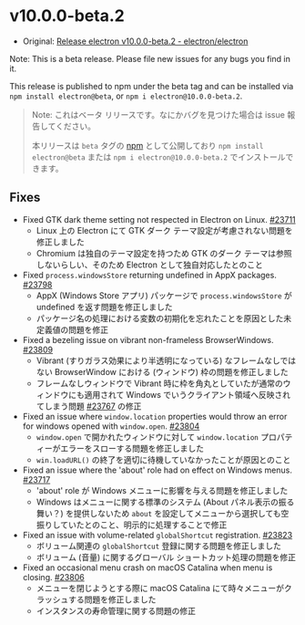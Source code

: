 # v10.0.0-beta.2

- Original: [Release electron v10.0.0-beta.2 - electron/electron](https://github.com/electron/electron/releases/tag/v10.0.0-beta.2)

Note: This is a beta release. Please file new issues for any bugs you find in it.

This release is published to npm under the beta tag and can be installed via `npm install electron@beta`, or `npm i electron@10.0.0-beta.2`.

> Note: これはベータ リリースです。なにかバグを見つけた場合は issue 報告してください。
>
> 本リリースは `beta` タグの [npm](https://www.npmjs.com/package/electron) として公開しており `npm install electron@beta` または `npm i electron@10.0.0-beta.2` でインストールできます。

## Fixes

- Fixed GTK dark theme setting not respected in Electron on Linux. [#23711](https://github.com/electron/electron/pull/23711)
  - Linux 上の Electron にて GTK ダーク テーマ設定が考慮されない問題を修正しました
  - Chromium は独自のテーマ設定を持つため GTK のダーク テーマは参照しないらしい、そのため Electron として独自対応したとのこと
- Fixed `process.windowsStore` returning undefined in AppX packages. [#23798](https://github.com/electron/electron/pull/23798)
  - AppX (Windows Store アプリ) パッケージで `process.windowsStore` が undefined を返す問題を修正しました
  - パッケージ名の処理における変数の初期化を忘れたことを原因とした未定義値の問題を修正
- Fixed a bezeling issue on vibrant non-frameless BrowserWindows. [#23809](https://github.com/electron/electron/pull/23809)
  - Vibrant (すりガラス効果により半透明になっている) なフレームなしではない BrowserWindow における (ウィンドウ) 枠の問題を修正しました
  - フレームなしウィンドウで Vibrant 時に枠を角丸としていたが通常のウィンドウにも適用されて Windows でいうクライアント領域へ反映されてしまう問題 [#23767](https://github.com/electron/electron/issues/23767) の修正
- Fixed an issue where `window.location` properties would throw an error for windows opened with `window.open`. [#23804](https://github.com/electron/electron/pull/23804)
  - `window.open` で開かれたウィンドウに対して `window.location` プロパティーがエラーをスローする問題を修正しました
  - `win.loadURL()` の終了を適切に待機していなかったことが原因とのこと
- Fixed an issue where the 'about' role had on effect on Windows menus. [#23717](https://github.com/electron/electron/pull/23717)
  - 'about' role が Windows メニューに影響を与える問題を修正しました
  - Windows はメニューに関する標準のシステム (About パネル表示の振る舞い？) を提供しないため `about` を設定してメニューから選択しても空振りしていたとのこと、明示的に処理することで修正
- Fixed an issue with volume-related `globalShortcut` registration. [#23823](https://github.com/electron/electron/pull/23823)
  - ボリューム関連の `globalShortcut` 登録に関する問題を修正しました
  - ボリューム (音量) に関するグローバル ショートカット処理の問題を修正
- Fixed an occasional menu crash on macOS Catalina when menu is closing. [#23806](https://github.com/electron/electron/pull/23806)
  - メニューを閉じようとする際に macOS Catalina にて時々メニューがクラッシュする問題を修正しました
  - インスタンスの寿命管理に関する問題の修正
